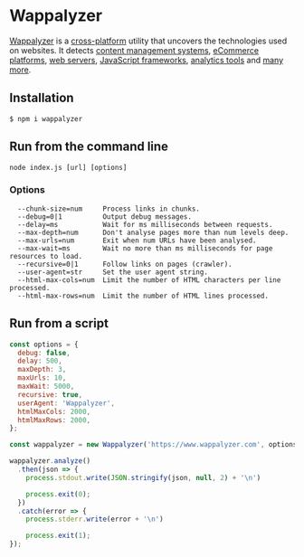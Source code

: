 # Wappalyzer

[Wappalyzer](https://www.wappalyzer.com/) is a
[cross-platform](https://github.com/AliasIO/Wappalyzer/wiki/Drivers) utility that uncovers the
technologies used on websites. It detects
[content management systems](https://www.wappalyzer.com/categories/cms),
[eCommerce platforms](https://www.wappalyzer.com/categories/ecommerce),
[web servers](https://www.wappalyzer.com/categories/web-servers),
[JavaScript frameworks](https://www.wappalyzer.com/categories/javascript-frameworks),
[analytics tools](https://www.wappalyzer.com/categories/analytics) and
[many more](https://www.wappalyzer.com/applications).


## Installation

```shell
$ npm i wappalyzer
```


## Run from the command line

```
node index.js [url] [options]
```

### Options

```
  --chunk-size=num     Process links in chunks.
  --debug=0|1          Output debug messages.
  --delay=ms           Wait for ms milliseconds between requests.
  --max-depth=num      Don't analyse pages more than num levels deep.
  --max-urls=num       Exit when num URLs have been analysed.
  --max-wait=ms        Wait no more than ms milliseconds for page resources to load.
  --recursive=0|1      Follow links on pages (crawler).
  --user-agent=str     Set the user agent string.
  --html-max-cols=num  Limit the number of HTML characters per line processed.
  --html-max-rows=num  Limit the number of HTML lines processed.
```


## Run from a script

```javascript
const options = {
  debug: false,
  delay: 500,
  maxDepth: 3,
  maxUrls: 10,
  maxWait: 5000,
  recursive: true,
  userAgent: 'Wappalyzer',
  htmlMaxCols: 2000,
  htmlMaxRows: 2000,
};

const wappalyzer = new Wappalyzer('https://www.wappalyzer.com', options);

wappalyzer.analyze()
  .then(json => {
    process.stdout.write(JSON.stringify(json, null, 2) + '\n')

    process.exit(0);
  })
  .catch(error => {
    process.stderr.write(error + '\n')

    process.exit(1);
});
```
